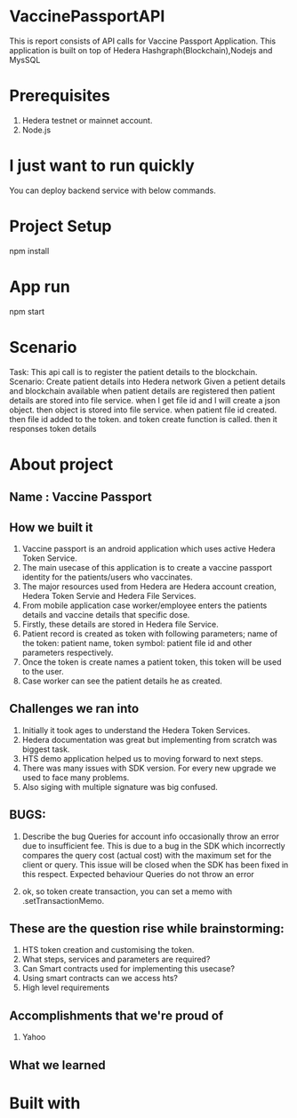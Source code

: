 # VaccinePassportAPI
This is report consists of API calls for Vaccine Passport Application. This application is built on top of Hedera Hashgraph(Blockchain),Nodejs and MysSQL

# Prerequisites
1. Hedera testnet or mainnet account.
2. Node.js

# I just want to run quickly
You can deploy backend service with below commands.
# Project Setup
npm install
# App run 
npm start


# Scenario
Task: This api call is to register the patient details to the blockchain.
Scenario: Create patient details into Hedera network
Given a petient details and blockchain available
when patient details are registered 
then patient details are stored into file service.
when I get file id 
and I will create a json object.
then object is stored into file service.
when patient file id created.
then file id added to the token.
and token create function is called.
then it responses token details

# About project 
## Name : Vaccine Passport
## How we built it
1. Vaccine passport is an android application which uses active Hedera Token Service.
2. The main usecase of this application is to create a vaccine passport identity for the patients/users who vaccinates.
3. The major resources used from Hedera are Hedera account creation, Hedera Token Servie and Hedera File Services.
4. From mobile application case worker/employee enters the patients details and vaccine details that specific dose.
5. Firstly, these details are stored in Hedera file Service.
6. Patient record is created as token with following parameters; name of the token: patient name, token symbol: patient file id and other parameters respectively.
7. Once the token is create names a patient token, this token will be used to the user.
8. Case worker can see the patient details he as created. 

## Challenges we ran into
1. Initially it took ages to understand the Hedera Token Services.
2. Hedera documentation was great but implementing from scratch was biggest task.
3. HTS demo application helped us to moving forward to next steps.
4. There was many issues with SDK version. For every new upgrade we used to face many problems.
5. Also siging with multiple signature was big confused.

## BUGS:
1. Describe the bug
Queries for account info occasionally throw an error due to insufficient fee. This is due to a bug in the SDK which incorrectly compares the query cost (actual cost) with the maximum set for the client or query.
This issue will be closed when the SDK has been fixed in this respect.
Expected behaviour
Queries do not throw an error
 
2. ok, so token create transaction, you can set a memo with .setTransactionMemo.

## These are the question rise while brainstorming:
1. HTS token creation and customising the token. 
2. What steps, services and  parameters are required?
3. Can Smart contracts used for implementing this usecase?
4. Using smart contracts can we access hts?
5. High level requirements

## Accomplishments that we're proud of
1. Yahoo
 
## What we learned
# Built with